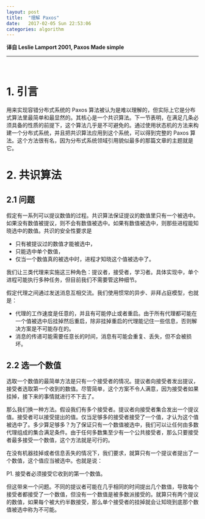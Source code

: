```yaml
---
layout: post
title:  "理解 Paxos"
date:   2017-02-05 Sun 22:53:06
categories: algorithm
---
```


<b>译自 Leslie Lamport 2001, Paxos Made simple</b>

---

<br>

# 1. 引言

用来实现容错分布式系统的 Paxos 算法被认为是难以理解的，但实际上它是分布式算法里最简单和最显然的。其核心是一个共识算法。下一节表明，在满足几条必须具备的性质的前提下，这个算法几乎是不可避免的。通过使用状态机的方法来构建一个分布式系统，并且把共识算法应用到这个系统，可以得到完整的 Paxos 算法。这个方法很有名，因为分布式系统领域引用貌似最多的那篇文章的主题就是它。

# 2. 共识算法

## 2.1 问题

假定有一系列可以提议数值的过程。共识算法保证提议的数值里只有一个被选中。如果没有数值被提议，则不会有数值被选中。如果有数值被选中，则那些进程能知晓选中的数值。共识的安全性要求是

- 只有被提议过的数值才能被选中，
- 只能选中单个数值，
- 仅当一个数值真的被选中时，进程才知晓这个值被选中了。

我们让三类代理来实施这三种角色：提议者，接受者，学习者。具体实现中，单个进程可能执行多种任务，但目前我们不需要管这种细节。

假定代理之间通过发送消息互相交流。我们使用惯常的异步、非拜占庭模型，也就是：

- 代理的工作速度是任意的，并且有可能停止或者重启。由于所有代理都可能在一个值被选中后挂掉然后重启，除非挂掉重启的代理能记住一些信息，否则解决方案是不可能存在的。
- 消息的传递可能需要任意长的时间，消息有可能会重复、丢失，但不会被损坏。

## 2.2 选一个数值

选取一个数值的最简单方法是只有一个接受者的情况。提议者向接受者发出提议，接受者选取第一个收到的数值。尽管简单，这个方案不令人满意，因为接受者如果挂掉，接下来的事情就进行不下去了。

那么我们换一种方法。假设我们有多个接受者。提议者向接受者集合发出一个提议值。接受者可以接受提出的值。仅当足够多的接受者接受了一个值，才认为这个值被选中了。多少算足够多？为了保证只有一个数值被选中，我们可以让任何由多数代理组成的集合满足条件。由于任何多数集至少有一个公共接受者，那么只要接受者最多接受一个数值，这个方法就是可行的。

在没有机器挂掉或者信息丢失的情况下，我们要求，就算只有一个提议者提出了一个数值，这个值应当被选中。也就是说：

P1. 接受者必须接受它收到的第一个数值。

但这带来一个问题。不同的提议者可能在几乎相同的时间提出几个数值，导致每个接受者都接受了一个数值，但没有一个数值是被多数派接受的。就算只有两个提议的数值，如果每个被大约半数接受，那么单个接受者的挂掉就会让知晓到底那个数值被选中称为不可能。


